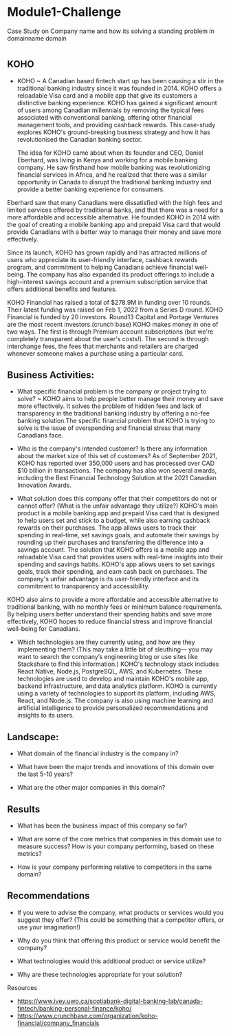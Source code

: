 # Module1-Challenge
Case Study on Company name and how its solving a standing problem in domainname domain

# 

## KOHO  

* KOHO ~ A Canadian based fintech start up has been causing a stir in the traditional banking industry since it was founded in 2014. KOHO offers a reloadable Visa card and a mobile app that give its customers a distinctive banking experience. KOHO has gained a significant amount of users among Canadian millennials by removing the typical fees associated with conventional banking, offering other financial management tools, and providing cashback rewards. This case-study explores KOHO's ground-breaking business strategy and how it has revolutionised the Canadian banking sector.
  
  The idea for KOHO came about when its founder and CEO, Daniel Eberhard, was living in Kenya and working for a mobile banking company. He saw firsthand how mobile banking was revolutionizing financial services in Africa, and he realized that there was a similar opportunity in Canada to disrupt the traditional banking industry and provide a better banking experience for consumers.

Eberhard saw that many Canadians were dissatisfied with the high fees and limited services offered by traditional banks, and that there was a need for a more affordable and accessible alternative. He founded KOHO in 2014 with the goal of creating a mobile banking app and prepaid Visa card that would provide Canadians with a better way to manage their money and save more effectively.

Since its launch, KOHO has grown rapidly and has attracted millions of users who appreciate its user-friendly interface, cashback rewards program, and commitment to helping Canadians achieve financial well-being. The company has also expanded its product offerings to include a high-interest savings account and a premium subscription service that offers additional benefits and features.

KOHO Financial has raised a total of $278.9M in funding over 10 rounds. Their latest funding was raised on Feb 1, 2022 from a Series D round. KOHO Financial is funded by 20 investors. Round13 Capital and Portage Ventures are the most recent investors.(crunch base) 
KOHO makes money in one of two ways. The first is through Premium account subscriptions (but we're completely transparent about the user's costs!). The second is through interchange fees, the fees that merchants and retailers are charged whenever someone makes a purchase using a particular card.


## Business Activities:

* What specific financial problem is the company or project trying to solve? ~ KOHO aims to help people better manage their money and save more effectively. It solves the problem of hidden fees and lack of transparency in the traditional banking industry by offering a no-fee banking solution.The specific financial problem that KOHO is trying to solve is the issue of overspending and financial stress that many Canadians face.



* Who is the company's intended customer?  Is there any information about the market size of this set of customers?
 As of September 2021, KOHO has reported over 350,000 users and has processed over CAD $10 billion in transactions. The company has also won several awards, including the Best Financial Technology Solution at the 2021 Canadian Innovation Awards.


* What solution does this company offer that their competitors do not or cannot offer? (What is the unfair advantage they utilize?)
  KOHO's main product is a mobile banking app and prepaid Visa card that is designed to help users set and stick to a budget, while also earning cashback rewards on their purchases. The app allows users to track their spending in real-time, set savings goals, and automate their savings by rounding up their purchases and transferring the difference into a savings account. The solution that KOHO offers is a mobile app and reloadable Visa card that provides users with real-time insights into their spending and savings habits. KOHO's app allows users to set savings goals, track their spending, and earn cash back on purchases. The company's unfair advantage is its user-friendly interface and its commitment to transparency and accessibility.

KOHO also aims to provide a more affordable and accessible alternative to traditional banking, with no monthly fees or minimum balance requirements. By helping users better understand their spending habits and save more effectively, KOHO hopes to reduce financial stress and improve financial well-being for Canadians.

* Which technologies are they currently using, and how are they implementing them? (This may take a little bit of sleuthing–– you may want to search the company’s engineering blog or use sites like Stackshare to find this information.)
KOHO's technology stack includes React Native, Node.js, PostgreSQL, AWS, and Kubernetes. These technologies are used to develop and maintain KOHO's mobile app, backend infrastructure, and data analytics platform. KOHO is currently using a variety of technologies to support its platform, including AWS, React, and Node.js. The company is also using machine learning and artificial intelligence to provide personalized recommendations and insights to its users.

## Landscape:

* What domain of the financial industry is the company in?

* What have been the major trends and innovations of this domain over the last 5-10 years?

* What are the other major companies in this domain?

## Results

* What has been the business impact of this company so far?

* What are some of the core metrics that companies in this domain use to measure success? How is your company performing, based on these metrics?

* How is your company performing relative to competitors in the same domain?

## Recommendations

* If you were to advise the company, what products or services would you suggest they offer? (This could be something that a competitor offers, or use your imagination!)

* Why do you think that offering this product or service would benefit the company?

* What technologies would this additional product or service utilize?

* Why are these technologies appropriate for your solution?


Resources
* https://www.ivey.uwo.ca/scotiabank-digital-banking-lab/canada-fintech/banking-personal-finance/koho/
* https://www.crunchbase.com/organization/koho-financial/company_financials

